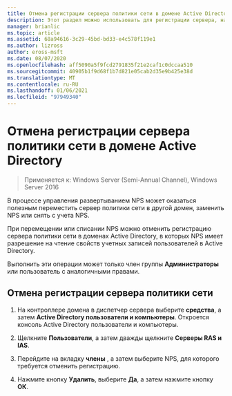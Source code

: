 ```yaml
---
title: Отмена регистрации сервера политики сети в домене Active Directory
description: Этот раздел можно использовать для регистрации сервера, на котором выполняется сервер политики сети, в Windows Server 2016 в домене по умолчанию NPS или в другом домене.
manager: brianlic
ms.topic: article
ms.assetid: 68a94616-3c29-45bd-bd33-e4c578f119e1
ms.author: lizross
author: eross-msft
ms.date: 08/07/2020
ms.openlocfilehash: aff5090a5f9fcd2791835f21e2caf1c0dccaa510
ms.sourcegitcommit: 40905b1f9d68f1b7d821e05cab2d35e9b425e38d
ms.translationtype: MT
ms.contentlocale: ru-RU
ms.lasthandoff: 01/06/2021
ms.locfileid: "97949340"
---
```

# <a name="unregister-an-nps-from-an-active-directory-domain"></a>Отмена регистрации сервера политики сети в домене Active Directory

>Применяется к: Windows Server (Semi-Annual Channel), Windows Server 2016

В процессе управления развертыванием NPS может оказаться полезным переместить сервер политики сети в другой домен, заменить NPS или снять с учета NPS.

При перемещении или списании NPS можно отменить регистрацию сервера политики сети в доменах Active Directory, в которых NPS имеет разрешение на чтение свойств учетных записей пользователей в Active Directory.

Выполнить эти операции может только член группы **Администраторы** или пользователь с аналогичными правами.

## <a name="to-unregister-an-nps"></a>Отмена регистрации сервера политики сети

1. На контроллере домена в диспетчер сервера выберите **средства**, а затем **Active Directory пользователи и компьютеры**. Откроется консоль Active Directory пользователи и компьютеры.

2. Щелкните **Пользователи**, а затем дважды щелкните **Серверы RAS и IAS**.

3. Перейдите на вкладку **члены** , а затем выберите NPS, для которого требуется отменить регистрацию.

4. Нажмите кнопку **Удалить**, выберите **Да**, а затем нажмите кнопку **ОК**.

